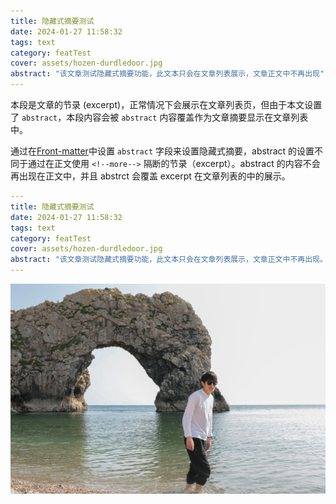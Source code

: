 ```yaml
---
title: 隐藏式摘要测试
date: 2024-01-27 11:58:32
tags: text
category: featTest
cover: assets/hozen-durdledoor.jpg
abstract: "该文章测试隐藏式摘要功能，此文本只会在文章列表展示，文章正文中不再出现"
---
```


本段是文章的节录 (excerpt)，正常情况下会展示在文章列表页，但由于本文设置了 `abstract`，本段内容会被 `abstract` 内容覆盖作为文章摘要显示在文章列表中。

<!--more-->

通过在[Front-matter](https://hexo.io/zh-cn/docs/front-matter)中设置 `abstract` 字段来设置隐藏式摘要，abstract 的设置不同于通过在正文使用 `<!--more-->` 隔断的节录（excerpt）。abstract 的内容不会再出现在正文中，并且 abstrct 会覆盖 excerpt 在文章列表的中的展示。

```yml
---
title: 隐藏式摘要测试
date: 2024-01-27 11:58:32
tags: text
category: featTest
cover: assets/hozen-durdledoor.jpg
abstract: "该文章测试隐藏式摘要功能，此文本只会在文章列表展示，文章正文中不再出现。"
---
```

![hozen, Durdle Door, 2023.6](/tranquility/assets/hozen-durdledoor-l.jpg)
